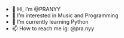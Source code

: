 - 👋 Hi, I’m @PRANYY
- 👀 I’m interested in Music and Programming
- 🌱 I’m currently learning Python
- 📫 How to reach me ig: @pra.nyy

<!---
PRANYY/PRANYY is a ✨ special ✨ repository because its `README.md` (this file) appears on your GitHub profile.
You can click the Preview link to take a look at your changes.
--->
